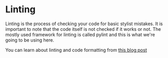 <h1>Linting</h1>
<p>
Linting is the process of checking your code for basic stylist mistakes. It is important to note that the code itself is not checked if it works or not.
  The mostly used framework for linting is called pylint and this is what we're going to be using here.
</p>

<p>You can learn about linting and code formatting from <a href="https://learn.adafruit.com/improve-your-code-with-pylint?view=all">this blog post</a></p>
